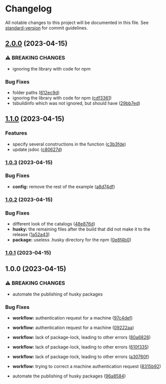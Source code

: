 # Changelog

All notable changes to this project will be documented in this file. See [standard-version](https://github.com/conventional-changelog/standard-version) for commit guidelines.

## [2.0.0](https://github.com/mineejo/multitry/compare/v1.1.0...v2.0.0) (2023-04-15)


### ⚠ BREAKING CHANGES

* ignoring the library with code for npm

### Bug Fixes

* folder paths ([612ec9d](https://github.com/mineejo/multitry/commits/612ec9da3db003f41d12ed85e6d58118081a00cb))
* ignoring the library with code for npm ([cdf3361](https://github.com/mineejo/multitry/commits/cdf336157a3232d068e714e74b41e97df0168cdb))
* tsbuildinfo which was not ignored, but should have ([29bb7ed](https://github.com/mineejo/multitry/commits/29bb7ed537676db4709d29e742b22eb2572036c5))

## [1.1.0](https://github.com/mineejo/multitry/compare/v1.0.3...v1.1.0) (2023-04-15)

### Features

- specify several constructions in the function ([c3b3fde](https://github.com/mineejo/multitry/commits/c3b3fde454fc22378911c478000003094a6f6aa0))
- update jsdoc ([c80627d](https://github.com/mineejo/multitry/commits/c80627d44843a182c47f2c8e75c17c921464bf9d))

### [1.0.3](https://github.com/mineejo/multitry/compare/v1.0.2...v1.0.3) (2023-04-15)

### Bug Fixes

- **config:** remove the rest of the example ([a8d74df](https://github.com/mineejo/multitry/commits/a8d74df9d5bc7be47752eae2b80ea1fd5f76a9c9))

### [1.0.2](https://github.com/mineejo/multitry/compare/v1.0.1...v1.0.2) (2023-04-15)

### Bug Fixes

- different look of the
  catalogs ([48e876d](https://github.com/mineejo/multitry/commits/48e876dcf2a45e3c6c98c679338d32e384168492))
- **husky:** the remaining files after the build that did not make it to the
  release ([1a52a43](https://github.com/mineejo/multitry/commits/1a52a4369f5fa5a5eca79c915e8ba269ef59684d))
- **package:** useless .husky directory for the
  npm ([0e8f4b0](https://github.com/mineejo/multitry/commits/0e8f4b01a6550fe662c0e231cd4dc851514f1732))

### [1.0.1](https://github.com/mineejo/multitry/compare/v1.0.0...v1.0.1) (2023-04-15)

## 1.0.0 (2023-04-15)

### ⚠ BREAKING CHANGES

- automate the publishing of husky packages

### Bug Fixes

- **workflow:** authentication request for a
  machine ([97c4def](https://github.com/mineejo/multitry/commits/97c4def13797678bb16edd56306027f4deaac5e3))
- **workflow:** authentication request for a
  machine ([09222aa](https://github.com/mineejo/multitry/commits/09222aaa663ca95abbe3fb516d5c70f4a0ad31f0))
- **workflow:** lack of package-lock, leading to other
  errors ([80a6828](https://github.com/mineejo/multitry/commits/80a682807a7ce38a21e124d53bd4f97a5975357b))
- **workflow:** lack of package-lock, leading to other
  errors ([610f335](https://github.com/mineejo/multitry/commits/610f335a44f1b50ea8e461f0763d857787d15210))
- **workflow:** lack of package-lock, leading to other
  errors ([a30760f](https://github.com/mineejo/multitry/commits/a30760fbd7b0b18fe98b0883edddd071bd89e5af))
- **workflow:** trying to correct a machine authentication
  request ([8315b92](https://github.com/mineejo/multitry/commits/8315b92cbcf0fe7cf8ecb19ffe0263285bdbd0df))

- automate the publishing of husky
  packages ([96a8584](https://github.com/mineejo/multitry/commits/96a85847356960d17eb89c3e34ecde592ce75e00))

